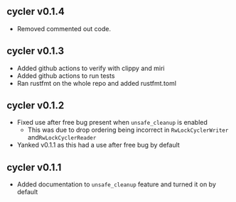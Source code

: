 ## cycler v0.1.4
- Removed commented out code.

## cycler v0.1.3
- Added github actions to verify with clippy and miri
- Added github actions to run tests
- Ran rustfmt on the whole repo and added rustfmt.toml

## cycler v0.1.2
- Fixed use after free bug present when `unsafe_cleanup` is enabled
  - This was due to drop ordering being incorrect in `RwLockCyclerWriter` and`RwLockCyclerReader`
- Yanked v0.1.1 as this had a use after free bug by default

## cycler v0.1.1
- Added documentation to `unsafe_cleanup` feature and turned it on by default
